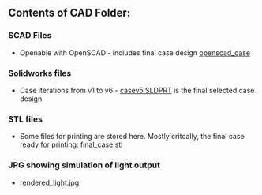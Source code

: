 ## Contents of CAD Folder:

### SCAD Files
- Openable with OpenSCAD - includes final case design [openscad_case](/CAD/openscad_case)
  
### Solidworks files
- Case iterations from v1 to v6 - [casev5.SLDPRT](/CAD/casev5.SLDPRT) is the final selected case design

### STL files
- Some files for printing are stored here. Mostly critcally, the final case ready for printing: [final_case.stl](/CAD/final_case.stl)

### JPG showing simulation of light output
- [rendered_light.jpg](/CAD/rendered_light.jpg)
